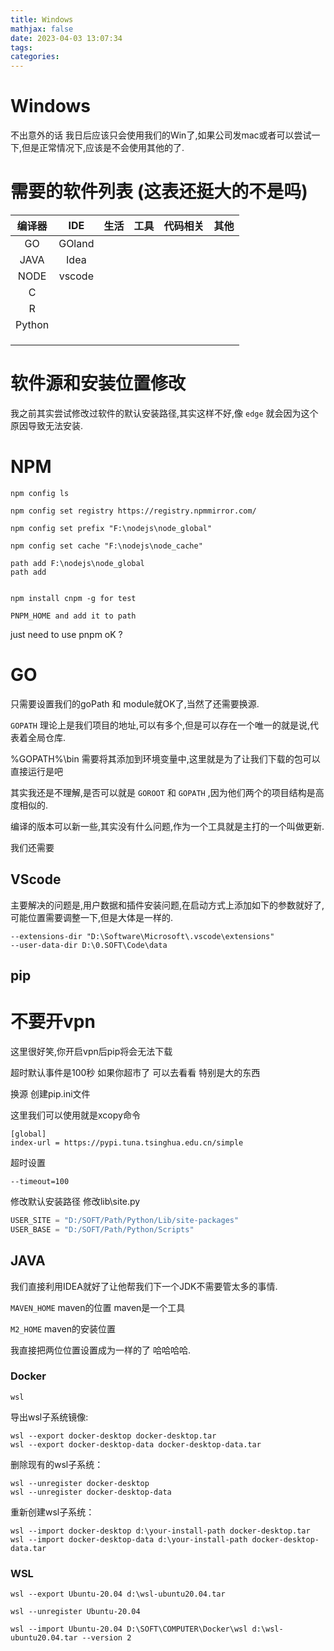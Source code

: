 ```yaml
---
title: Windows
mathjax: false
date: 2023-04-03 13:07:34
tags:
categories:
---
```


# Windows

不出意外的话 我日后应该只会使用我们的Win了,如果公司发mac或者可以尝试一下,但是正常情况下,应该是不会使用其他的了.



# 需要的软件列表 (这表还挺大的不是吗)

| 编译器 |  IDE   | 生活 | 工具 | 代码相关 | 其他 |
| :----: | :----: | :--: | :--: | :------: | :--: |
|   GO   | GOland |      |      |          |      |
|  JAVA  |  Idea  |      |      |          |      |
|  NODE  | vscode |      |      |          |      |
|   C    |        |      |      |          |      |
|   R    |        |      |      |          |      |
| Python |        |      |      |          |      |
|        |        |      |      |          |      |
|        |        |      |      |          |      |
|        |        |      |      |          |      |

# 软件源和安装位置修改

我之前其实尝试修改过软件的默认安装路径,其实这样不好,像 `edge` 就会因为这个原因导致无法安装.



# NPM

```shell
npm config ls

npm config set registry https://registry.npmmirror.com/

npm config set prefix "F:\nodejs\node_global"

npm config set cache "F:\nodejs\node_cache"   

path add F:\nodejs\node_global
path add 


npm install cnpm -g for test

PNPM_HOME and add it to path
```

just need to use pnpm oK ?



# GO

只需要设置我们的goPath 和 module就OK了,当然了还需要换源.

`GOPATH` 理论上是我们项目的地址,可以有多个,但是可以存在一个唯一的就是说,代表着全局仓库.

%GOPATH%\bin 需要将其添加到环境变量中,这里就是为了让我们下载的包可以直接运行是吧

其实我还是不理解,是否可以就是  `GOROOT` 和 `GOPATH` ,因为他们两个的项目结构是高度相似的.

编译的版本可以新一些,其实没有什么问题,作为一个工具就是主打的一个叫做更新.

我们还需要

## VScode

主要解决的问题是,用户数据和插件安装问题,在启动方式上添加如下的参数就好了,可能位置需要调整一下,但是大体是一样的.

```
--extensions-dir "D:\Software\Microsoft\.vscode\extensions"
--user-data-dir D:\0.SOFT\Code\data
```

## pip

# 不要开vpn

这里很好笑,你开启vpn后pip将会无法下载

超时默认事件是100秒 如果你超市了 可以去看看 特别是大的东西

换源 创建pip.ini文件 

这里我们可以使用就是xcopy命令

```shell
[global]
index-url = https://pypi.tuna.tsinghua.edu.cn/simple
```

超时设置

```
--timeout=100 
```

修改默认安装路径 修改lib\site.py

```python
USER_SITE = "D:/SOFT/Path/Python/Lib/site-packages"
USER_BASE = "D:/SOFT/Path/Python/Scripts"
```

## JAVA 

我们直接利用IDEA就好了让他帮我们下一个JDK不需要管太多的事情.

`MAVEN_HOME` maven的位置 maven是一个工具

`M2_HOME` maven的安装位置

我直接把两位位置设置成为一样的了 哈哈哈哈.





### Docker 

```
wsl 
```

导出wsl子系统镜像:

```
wsl --export docker-desktop docker-desktop.tar
wsl --export docker-desktop-data docker-desktop-data.tar
```

删除现有的wsl子系统：

```
wsl --unregister docker-desktop
wsl --unregister docker-desktop-data
```

重新创建wsl子系统：

```
wsl --import docker-desktop d:\your-install-path docker-desktop.tar
wsl --import docker-desktop-data d:\your-install-path docker-desktop-data.tar
```

### WSL

```
wsl --export Ubuntu-20.04 d:\wsl-ubuntu20.04.tar

wsl --unregister Ubuntu-20.04

wsl --import Ubuntu-20.04 D:\SOFT\COMPUTER\Docker\wsl d:\wsl-ubuntu20.04.tar --version 2
```



